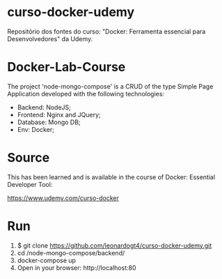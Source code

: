 # curso-docker-udemy
Repositório dos fontes do curso: "Docker: Ferramenta essencial para Desenvolvedores" da Udemy. 

# Docker-Lab-Course
The project 'node-mongo-compose' is a CRUD of the type Simple Page Application developed with the following technologies:
- Backend: NodeJS;
- Frontend: Nginx and JQuery;
- Database: Mongo DB;
- Env: Docker;

# Source
This has been learned and is available in the course of Docker: Essential Developer Tool:

https://www.udemy.com/curso-docker

# Run
1. $ git clone https://github.com/leonardogt4/curso-docker-udemy.git
2. cd /node-mongo-compose/backend/
3. docker-compose up
4. Open in your browser: http://localhost:80
